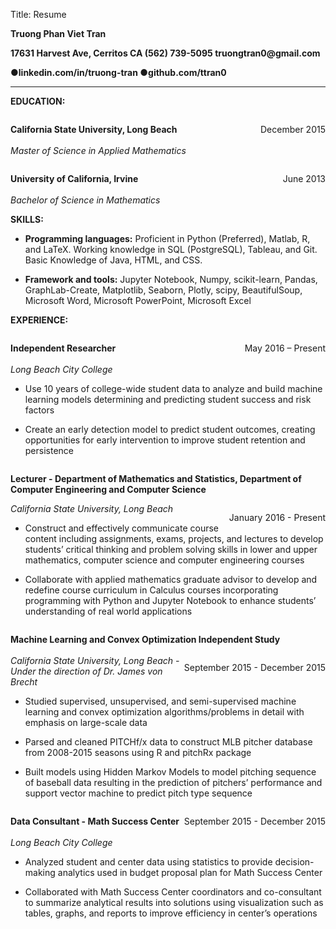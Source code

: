 Title: Resume
<p><strong>Truong Phan Viet Tran</strong></p>
<p><strong>17631 Harvest Ave, Cerritos CA (562) 739-5095 truongtran0@gmail.com</strong></p>
<p><strong>●linkedin.com/in/truong-tran ●github.com/ttran0 </strong></p>
<hr size = "7" noshade>
<p><strong>EDUCATION: </strong></p>
<span>
<p style = "float:left;"><strong>California State University, Long Beach</strong></p>
<p style = "float:right;"> December 2015</p>
</span>
<br></br>
<p><em>Master of Science in Applied Mathematics</em></p>
<span>
<p style = "float:left;"><strong>University of California, Irvine</strong></p>
<p style = "float:right;">June 2013</p>
</span>
<br></br>
<p><em>Bachelor of Science in Mathematics</em> </p>
<p><strong>SKILLS:</strong></p>
<ul>
  <li><p><strong>Programming languages:</strong> Proficient in Python (Preferred), Matlab, R, and LaTeX. Working knowledge in SQL (PostgreSQL), Tableau, and Git. Basic Knowledge of Java, HTML, and CSS.</p></li>
  <li><p><strong>Framework and tools:</strong> Jupyter Notebook, Numpy, scikit-learn, Pandas, GraphLab-Create, Matplotlib, Seaborn, Plotly, scipy, BeautifulSoup, Microsoft Word, Microsoft PowerPoint, Microsoft Excel</p></li>
</ul>
<p><strong>EXPERIENCE: </strong></p>
<span>
<p style = "float:left;"><strong>Independent Researcher</strong></p>
<p style = "float:right"> May 2016 – Present</p>
</span>
<br></br>
<p><em>Long Beach City College</em></p>
<ul>
  <li><p>Use 10 years of college-wide student data to analyze and build machine learning models determining and predicting student success and risk factors</p></li>
  <li><p>Create an early detection model to predict student outcomes, creating opportunities for early intervention to improve student retention and persistence</p></li>
</ul>
<span>
<p style = "float:left;"><strong>Lecturer - Department of Mathematics and Statistics, Department of Computer Engineering and Computer Science</strong> </p>
<p style = "float:right;">January 2016 - Present</p>
</span>
<br></br>
<p><em>California State University, Long Beach</em></p>
<ul>
  <li><p>Construct and effectively communicate course content including assignments, exams, projects, and lectures to develop students’ critical thinking and problem solving skills in lower and upper mathematics, computer science and computer engineering courses</p></li>
  <li><p>Collaborate with applied mathematics graduate advisor to develop and redefine course curriculum in Calculus courses incorporating programming with Python and Jupyter Notebook to enhance students’ understanding of real world applications</p></li>
</ul>
<span>
<p style = "float:left"><strong>Machine Learning and Convex Optimization Independent Study</strong> </p>
<p style = "float:right;"> September 2015 - December 2015</p>
</span>
<br></br>
<p><em>California State University, Long Beach - Under the direction of Dr. James von Brecht</em></p>
<ul>
  <li><p>Studied supervised, unsupervised, and semi-supervised machine learning and convex optimization algorithms/problems in detail with emphasis on large-scale data</p></li>
  <li><p>Parsed and cleaned PITCHf/x data to construct MLB pitcher database from 2008-2015 seasons using R and pitchRx package</p></li>
  <li><p>Built models using Hidden Markov Models to model pitching sequence of baseball data resulting in the prediction of pitchers’ performance and support vector machine to predict pitch type sequence</p></li>
</ul>
<p></p>
<span>
<p style = "float:left"><strong>Data Consultant - Math Success Center</strong> </p>
<p style = "float:right"> September 2015 - December 2015</p>
</span>
<br></br>
<p><em>Long Beach City College</em></p>
<ul>
  <li><p>Analyzed student and center data using statistics to provide decision-making analytics used in budget proposal plan for Math Success Center</p></li>
  <li><p>Collaborated with Math Success Center coordinators and co-consultant to summarize analytical results into solutions using visualization such as tables, graphs, and reports to improve efficiency in center’s operations</p></li>
</ul>
